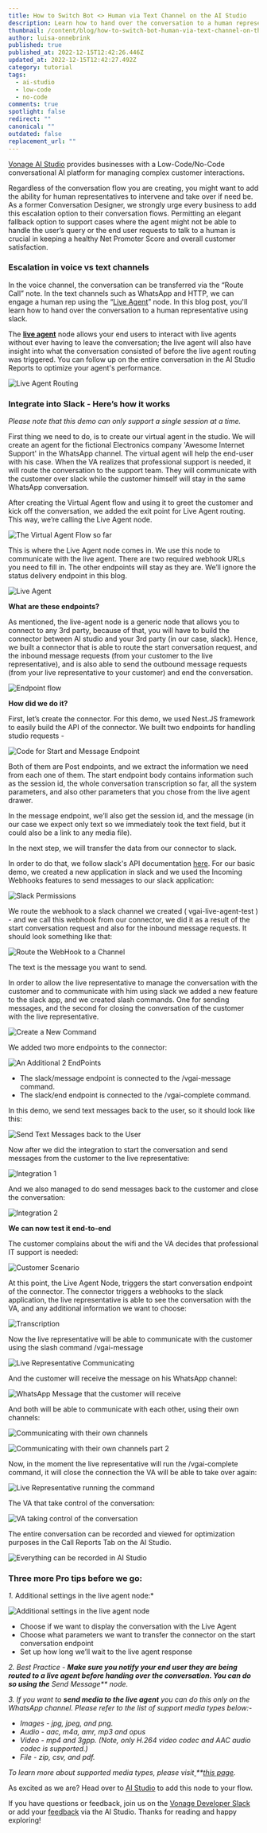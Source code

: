 ```yaml
---
title: How to Switch Bot <> Human via Text Channel on the AI Studio
description: Learn how to hand over the conversation to a human representative using Slack.
thumbnail: /content/blog/how-to-switch-bot-human-via-text-channel-on-the-ai-studio/ai-studio_live-agent-switch.png
author: luisa-onnebrink
published: true
published_at: 2022-12-15T12:42:26.446Z
updated_at: 2022-12-15T12:42:27.492Z
category: tutorial
tags:
  - ai-studio
  - low-code
  - no-code
comments: true
spotlight: false
redirect: ""
canonical: ""
outdated: false
replacement_url: ""
---
```

[Vonage AI Studio](https://www.vonage.com/communications-apis/ai-studio/) provides businesses with a Low-Code/No-Code conversational AI platform for managing complex customer interactions.

Regardless of the conversation flow you are creating, you might want to add the ability for human representatives to intervene and take over if need be. As a former Conversation Designer, we strongly urge every business to add this escalation option to their conversation flows. Permitting an elegant fallback option to support cases where the agent might not be able to handle the user’s query or the end user requests to talk to a human is crucial in keeping a healthy Net Promoter Score and overall customer satisfaction. 

### Escalation in voice vs text channels

In the voice channel, the conversation can be transferred via the “Route Call” note. In the text channels such as WhatsApp and HTTP, we can engage a human rep using the “[Live Agent](https://studio.docs.ai.vonage.com/whatsapp/nodes/actions/live-agent-routing)” node. In this blog post, you'll learn how to hand over the conversation to a human representative using slack.

The **[live agent](https://studio.docs.ai.vonage.com/whatsapp/nodes/actions/live-agent-routing)** node allows your end users to interact with live agents without ever having to leave the conversation; the live agent will also have insight into what the conversation consisted of before the live agent routing was triggered. You can follow up on the entire conversation in the AI Studio Reports to optimize your agent's performance.

![Live Agent Routing](/content/blog/how-to-switch-bot-human-via-text-channel-on-the-ai-studio/aspose.words.0ef49ade-cd00-4a1a-b8af-8fc6c18cf754.001.png "Live Agent Routing")

### Integrate into Slack - Here’s how it works

*Please note that this demo can only support a single session at a time.*

First thing we need to do, is to create our virtual agent in the studio. We will create an agent for the fictional Electronics company 'Awesome Internet Support' in the WhatsApp channel. The virtual agent will help the end-user with his case. When the VA realizes that professional support is needed, it will route the conversation to the support team. They will communicate with the customer over slack while the customer himself will stay in the same WhatsApp conversation.

After creating the Virtual Agent flow and using it to greet the customer and kick off the conversation, we added the exit point for Live Agent routing. This way, we’re calling the Live Agent node.

![The Virtual Agent Flow so far](/content/blog/how-to-switch-bot-human-via-text-channel-on-the-ai-studio/aspose.words.0ef49ade-cd00-4a1a-b8af-8fc6c18cf754.002.png "The Virtual Agent Flow so far")

This is where the Live Agent node comes in. We use this node to communicate with the live agent. There are two required webhook URLs you need to fill in. The other endpoints will stay as they are. We’ll ignore the status delivery endpoint in this blog.

![Live Agent](/content/blog/how-to-switch-bot-human-via-text-channel-on-the-ai-studio/aspose.words.0ef49ade-cd00-4a1a-b8af-8fc6c18cf754.003.png "Live Agent")

**What are these endpoints?**

As mentioned, the live-agent node is a generic node that allows you to connect to any 3rd party, because of that, you will have to build the connector between AI studio and your 3rd party (in our case, slack). Hence, we built a connector that is able to route the start conversation request, and the inbound message requests (from your customer to the live representative), and is also able to send the outbound message requests (from your live representative to your customer) and end the conversation.

![Endpoint flow](/content/blog/how-to-switch-bot-human-via-text-channel-on-the-ai-studio/aspose.words.0ef49ade-cd00-4a1a-b8af-8fc6c18cf754.004.png "Endpoint flow")

**How did we do it?**

First, let’s create the connector.
For this demo, we used Nest.JS framework to easily build the API of the connector. We built two endpoints for handling studio requests -

![Code for Start and Message Endpoint](/content/blog/how-to-switch-bot-human-via-text-channel-on-the-ai-studio/aspose.words.0ef49ade-cd00-4a1a-b8af-8fc6c18cf754.005.png "Code for Start and Message Endpoint")

Both of them are Post endpoints, and we extract the information we need from each one of them. The start endpoint body contains information such as the session id, the whole conversation transcription so far, all the system parameters, and also other parameters that you chose from the live agent drawer.

In the message endpoint, we’ll also get the session id, and the message (in our case we expect only text so we immediately took the text field, but it could also be a link to any media file).

In the next step, we will transfer the data from our connector to slack.

In order to do that, we follow slack's API documentation [here](https://api.slack.com/start). 
For our basic demo, we created a new application in slack and we used the Incoming Webhooks features to send messages to our slack application:

![Slack Permissions](/content/blog/how-to-switch-bot-human-via-text-channel-on-the-ai-studio/aspose.words.0ef49ade-cd00-4a1a-b8af-8fc6c18cf754.006.png "Slack Permissions")

We route the webhook to a slack channel we created ( vgai-live-agent-test ) - and we call this webhook from our connector, we did it as a result of the start conversation request and also for the inbound message requests. It should look something like that:

![Route the WebHook to a Channel](/content/blog/how-to-switch-bot-human-via-text-channel-on-the-ai-studio/aspose.words.0ef49ade-cd00-4a1a-b8af-8fc6c18cf754.007.png "Route the WebHook to a Channel")

The text is the message you want to send.

In order to allow the live representative to manage the conversation with the customer and to communicate with him using slack we added a new feature to the slack app, and we created slash commands. One for sending messages, and the second for closing the conversation of the customer with the live representative.

![Create a New Command](/content/blog/how-to-switch-bot-human-via-text-channel-on-the-ai-studio/aspose.words.0ef49ade-cd00-4a1a-b8af-8fc6c18cf754.008.png "Create a New Command")

We added two more endpoints to the connector:

![An Additional 2 EndPoints](/content/blog/how-to-switch-bot-human-via-text-channel-on-the-ai-studio/aspose.words.0ef49ade-cd00-4a1a-b8af-8fc6c18cf754.009.png "An Additional 2 EndPoints")

* The slack/message endpoint is connected to the /vgai-message command.
* The slack/end endpoint is connected to the /vgai-complete command.  

In this demo, we send text messages back to the user, so it should look like this:

![Send Text Messages back to the User](/content/blog/how-to-switch-bot-human-via-text-channel-on-the-ai-studio/aspose.words.0ef49ade-cd00-4a1a-b8af-8fc6c18cf754.010.png "Send Text Messages back to the User")

Now after we did the integration to start the conversation and  send messages from the customer to the live representative:

![Integration 1](/content/blog/how-to-switch-bot-human-via-text-channel-on-the-ai-studio/integration1.png "Integration 1")

And we also managed to do send messages back to the customer and close the conversation:

![Integration 2](/content/blog/how-to-switch-bot-human-via-text-channel-on-the-ai-studio/integration2.png "Integration 2")

**We can now test it end-to-end**

The customer complains about the wifi and the VA decides that professional IT support is needed:

![Customer Scenario](/content/blog/how-to-switch-bot-human-via-text-channel-on-the-ai-studio/aspose.words.0ef49ade-cd00-4a1a-b8af-8fc6c18cf754.013.png "Customer Scenario")

At this point, the Live Agent Node, triggers the start conversation endpoint of the connector. The connector triggers a webhooks to the slack application, the live representative is able to see the conversation with the VA, and any additional information we want to choose:

![Transcription](/content/blog/how-to-switch-bot-human-via-text-channel-on-the-ai-studio/aspose.words.0ef49ade-cd00-4a1a-b8af-8fc6c18cf754.014.png "Transcription")

Now the live representative will be able to communicate with the customer using the slash command /vgai-message

![Live Representative Communicating](/content/blog/how-to-switch-bot-human-via-text-channel-on-the-ai-studio/aspose.words.0ef49ade-cd00-4a1a-b8af-8fc6c18cf754.015.png "Live Representative Communicating")

And the customer will receive the message on his WhatsApp channel:

![WhatsApp Message that the customer will receive](/content/blog/how-to-switch-bot-human-via-text-channel-on-the-ai-studio/aspose.words.0ef49ade-cd00-4a1a-b8af-8fc6c18cf754.016.png "WhatsApp Message that the customer will receive")

And both will be able to communicate with each other, using their own channels:

![Communicating with their own channels](/content/blog/how-to-switch-bot-human-via-text-channel-on-the-ai-studio/aspose.words.0ef49ade-cd00-4a1a-b8af-8fc6c18cf754.017.png "Communicating with their own channels")

![Communicating with their own channels part 2](/content/blog/how-to-switch-bot-human-via-text-channel-on-the-ai-studio/aspose.words.0ef49ade-cd00-4a1a-b8af-8fc6c18cf754.018.png "Communicating with their own channels part 2")

Now, in the moment the live representative will run the /vgai-complete command, it will close the connection the VA will be able to take over again:

![Live Representative running the command](/content/blog/how-to-switch-bot-human-via-text-channel-on-the-ai-studio/aspose.words.0ef49ade-cd00-4a1a-b8af-8fc6c18cf754.019.png "Live Representative running the command")

The VA that take control of the conversation:

![VA taking control of the conversation](/content/blog/how-to-switch-bot-human-via-text-channel-on-the-ai-studio/aspose.words.0ef49ade-cd00-4a1a-b8af-8fc6c18cf754.020.png "VA taking control of the conversation")

The entire conversation can be recorded and viewed for optimization purposes in the Call Reports Tab on the AI Studio. 

![Everything can be recorded in AI Studio](/content/blog/how-to-switch-bot-human-via-text-channel-on-the-ai-studio/aspose.words.0ef49ade-cd00-4a1a-b8af-8fc6c18cf754.021.png "Everything can be recorded in AI Studio")

### Three more Pro tips before we go:

*1.* Additional settings in the live agent node:* 

![Additional settings in the live agent node](/content/blog/how-to-switch-bot-human-via-text-channel-on-the-ai-studio/aspose.words.0ef49ade-cd00-4a1a-b8af-8fc6c18cf754.022.png "Additional settings in the live agent node")

* Choose if we want to display the conversation with the Live Agent
* Choose what parameters we want to transfer the connector on the start conversation endpoint
* Set up how long we’ll wait to the live agent response

*2. Best Practice - **Make sure you notify your end user they are being routed to a live agent before handing over the conversation. You can do so using the** Send Message\*\* node.* 

*3. If you want to **send media to the live agent** you can do this only on the WhatsApp channel. Please refer to the list of support media types below:-*

* *Images - jpg, jpeg, and png.*
* *Audio - aac, m4a, amr, mp3 and opus*
* *Video - mp4 and 3gpp. (Note, only H.264 video codec and AAC audio codec is supported.)*
* *File - zip, csv, and pdf.*

*To learn more about supported media types, please visit[ ](https://developer.vonage.com/api/messages-olympus?theme=dark)\*\*[this page](https://developer.vonage.com/api/messages-olympus?theme=dark).*

As excited as we are? Head over to [AI Studio](https://www.vonage.com/communications-apis/ai-studio/?icmp=l3nav%7Cl3nav_gototheaistudiooverviewpage_novalue) to add this node to your flow. 

If you have questions or feedback, join us on the [Vonage Developer Slack](https://developer.vonage.com/community/slack) or add your [feedback](https://studio.ai.vonage.com/support) via the AI Studio. Thanks for reading and happy exploring!